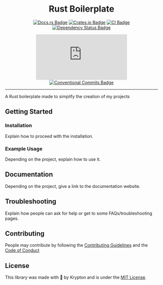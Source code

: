 <div align="center">

<!-- 
    Some image for the logo here, if there is any.
-->

# Rust Boilerplate

[![Docs.rs Badge](https://img.shields.io/badge/docs.rs-spaceflake-61c192.svg)](https://docs.rs/spaceflake)
[![Crates.io Badge](https://img.shields.io/crates/v/spaceflake.svg?color=fe7d37)](https://crates.io/crates/spaceflake)
[![CI Badge](https://github.com/kkrypt0nn/spaceflake.rs/actions/workflows/ci.yml/badge.svg)](https://github.com/kkrypt0nn/spaceflake.rs/actions)
[![Dependency Status Badge](https://deps.rs/repo/github/kkrypt0nn/spaceflake.rs/status.svg)](https://deps.rs/repo/github/kkrypt0nn/spaceflake.rs)

[![Last Commit Badge](https://img.shields.io/github/last-commit/kkrypt0nn/spaceflake.rs)](https://github.com/kkrypt0nn/spaceflake.rs/commits/main)
[![Conventional Commits Badge](https://img.shields.io/badge/Conventional%20Commits-1.0.0-%23FE5196?logo=conventionalcommits&logoColor=white)](https://conventionalcommits.org/en/v1.0.0/)

</div>

---

A Rust boilerplate made to simplify the creation of my projects

## Getting Started

### Installation

Explain how to proceed with the installation.

### Example Usage

Depending on the project, explain how to use it.

## Documentation

Depending on the project, give a link to the documentation website.

## Troubleshooting

Explain how people can ask for help or get to some FAQs/troubleshooting pages.

## Contributing

People may contribute by following the [Contributing Guidelines](./CONTRIBUTING.md) and
the [Code of Conduct](./CODE_OF_CONDUCT.md)

## License

This library was made with 💜 by Krypton and is under the [MIT License](./LICENSE.md).
